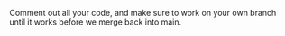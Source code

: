 Comment out all your code, and make sure to work on your own branch until it works before we merge back into main.
